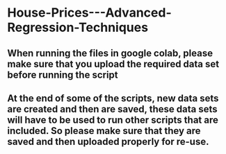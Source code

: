 # House-Prices---Advanced-Regression-Techniques

## When running the files in google colab, please make sure that you upload the required data set before running the script

## At the end of some of the scripts, new data sets are created and then are saved, these data sets will have to be used to run other scripts that are included. So please make sure that they are saved and then uploaded properly for re-use.
